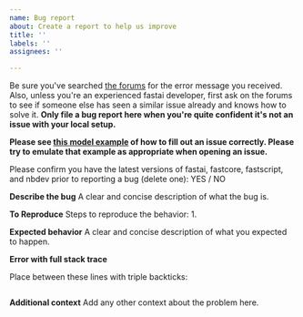 ```yaml
---
name: Bug report
about: Create a report to help us improve
title: ''
labels: ''
assignees: ''

---
```


Be sure you've searched [the forums](https://forums.fast.ai) for the error message you received. Also, unless you're an experienced fastai developer, first ask on the forums to see if someone else has seen a similar issue already and knows how to solve it. **Only file a bug report here when you're quite confident it's not an issue with your local setup.**

**Please see [this model example](https://github.com/fastai/fastai2/issues/487) of how to fill out an issue correctly.  Please try to emulate that example as appropriate when opening an issue.**

Please confirm you have the latest versions of fastai, fastcore, fastscript, and nbdev prior to reporting a bug (delete one): YES / NO

**Describe the bug**
A clear and concise description of what the bug is.

**To Reproduce**
Steps to reproduce the behavior:
1. 

**Expected behavior**
A clear and concise description of what you expected to happen.

**Error with full stack trace**

Place between these lines with triple backticks:

```
```

**Additional context**
Add any other context about the problem here.
